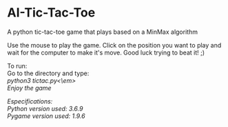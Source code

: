 # AI-Tic-Tac-Toe
A python tic-tac-toe game that plays based on a MinMax algorithm

Use the mouse to play the game. Click on the position you want to play and wait for the computer to make it's move.
Good luck trying to beat it! ;)

To run:  
Go to the directory and type:  
<em>python3 tictac.py<\em>  
Enjoy the game

Especifications:  
Python version used: 3.6.9  
Pygame version used: 1.9.6
